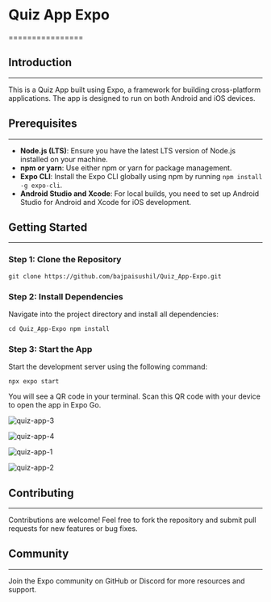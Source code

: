 # Quiz App Expo
================

## Introduction
------------

This is a Quiz App built using Expo, a framework for building cross-platform applications. The app is designed to run on both Android and iOS devices.

## Prerequisites
-------------

- **Node.js (LTS)**: Ensure you have the latest LTS version of Node.js installed on your machine.
- **npm or yarn**: Use either npm or yarn for package management.
- **Expo CLI**: Install the Expo CLI globally using npm by running `npm install -g expo-cli`.
- **Android Studio and Xcode**: For local builds, you need to set up Android Studio for Android and Xcode for iOS development.

## Getting Started
--------------

### Step 1: Clone the Repository

`git clone https://github.com/bajpaisushil/Quiz_App-Expo.git`


### Step 2: Install Dependencies

Navigate into the project directory and install all dependencies:

`cd Quiz_App-Expo
npm install`


### Step 3: Start the App

Start the development server using the following command:

`npx expo start
`

You will see a QR code in your terminal. Scan this QR code with your device to open the app in Expo Go.


![quiz-app-3](https://github.com/user-attachments/assets/27c0afbd-bf9d-44e5-a162-1a390b50a9fe)


![quiz-app-4](https://github.com/user-attachments/assets/0ac6d55a-6392-4e13-8a66-6e61adcbdc1b)


![quiz-app-1](https://github.com/user-attachments/assets/179dbec4-4a90-44d9-b86b-dae8131c856f)


![quiz-app-2](https://github.com/user-attachments/assets/325f7afe-fd21-4e13-8803-03c07f8520f8)


## Contributing
------------

Contributions are welcome! Feel free to fork the repository and submit pull requests for new features or bug fixes.

## Community
----------

Join the Expo community on GitHub or Discord for more resources and support.
